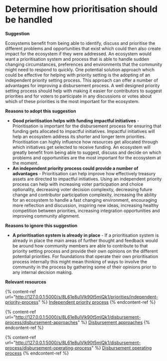 # Determine how prioritisation should be handled

**Suggestion**

Ecosystems benefit from being able to identify, discuss and prioritise the different problems and opportunities that exist which could then also create impact for the ecosystem if they were addressed. An ecosystem would want a prioritisation system and process that is able to handle sudden changing circumstances, preferences and environments that the community might need to respond to quickly. One potential solution approach which could be effective for helping with priority setting is the adopting of an independent priority setting process. This approach can offer a number of advantages for improving a disbursement process. A well designed priority setting process should help with making it easier for contributors to suggest priorities and for voters to participate in any discussions or votes about which of these priorities is the most important for the ecosystem.



**Reasons to adopt this suggestion**

* **Good prioritisation helps with funding impactful initiatives** - Prioritisation is important for the disbursement process for ensuring that funding gets allocated to impactful initiatives. Impactful initiatives will help an ecosystem address its shorter and longer term priorities. Prioritisation can highly influence how resources get allocated through which initiatives get selected to receive funding. An ecosystem will greatly benefit from being able to suggest, discuss and decide on which problems and opportunities are the most important for the ecosystem at the moment.
* **An independent priority process could provide a number of advantages** - Prioritisation can help improve how effectively treasury assets are directed to impactful initiatives. Using an independent priority process can help with increasing voter participation and choice optionality, decreasing voter decision complexity, decreasing future change and contributor participation complexity, increasing the ability for an ecosystem to handle a fast changing environment, encouraging more reflection and discussion, inspiring new ideas, increasing healthy competition between priorities, increasing integration opportunities and improving community alignment.



**Reasons to ignore this suggestion**

* **A prioritisation system is already in place** - If a prioritisation system is already in place the main areas of further thought and feedback would be around how community members are able to contribute to that priority setting process and provide their own opinions on the different potential priorities. For foundations that operate their own prioritisation process internally this might mean thinking of ways to involve the community in the process by gathering some of their opinions prior to any internal decision making.



**Relevant resources**

{% content-ref url="http://127.0.0.1:5000/s/8L61e8ulVlk90t5mlQk1/priorities/independent-priority-process" %}
[Independent priority process](http://127.0.0.1:5000/s/8L61e8ulVlk90t5mlQk1/priorities/independent-priority-process)
{% endcontent-ref %}

{% content-ref url="http://127.0.0.1:5000/s/8L61e8ulVlk90t5mlQk1/disbursement-process/disbursement-approaches" %}
[Disbursement approaches](http://127.0.0.1:5000/s/8L61e8ulVlk90t5mlQk1/disbursement-process/disbursement-approaches)
{% endcontent-ref %}

{% content-ref url="http://127.0.0.1:5000/s/8L61e8ulVlk90t5mlQk1/disbursement-process/disbursement-operating-process" %}
[Disbursement operating process](http://127.0.0.1:5000/s/8L61e8ulVlk90t5mlQk1/disbursement-process/disbursement-operating-process)
{% endcontent-ref %}
